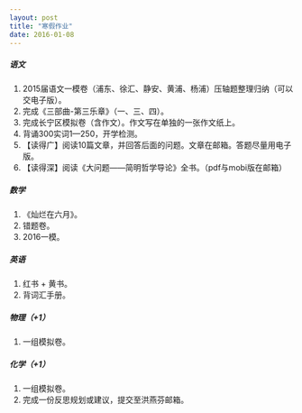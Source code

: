 ```yaml
---
layout: post
title: "寒假作业"
date: 2016-01-08
---
```


##### 语文
1. 2015届语文一模卷（浦东、徐汇、静安、黄浦、杨浦）压轴题整理归纳（可以交电子版）。
2. 完成《三部曲-第三乐章》（一、三、四）。
3. 完成长宁区模拟卷（含作文）。作文写在单独的一张作文纸上。
4. 背诵300实词1—250，开学检测。
5. 【读得广】阅读10篇文章，并回答后面的问题。文章在邮箱。答题尽量用电子版。
6. 【读得深】阅读《大问题——简明哲学导论》全书。（pdf与mobi版在邮箱）


##### 数学
1. 《灿烂在六月》。
2. 错题卷。
3. 2016一模。

##### 英语
1. 红书 + 黄书。
2. 背词汇手册。

##### 物理（+1）
1. 一组模拟卷。

##### 化学（+1）
1. 一组模拟卷。
2. 完成一份反思规划或建议，提交至洪燕芬邮箱。 

